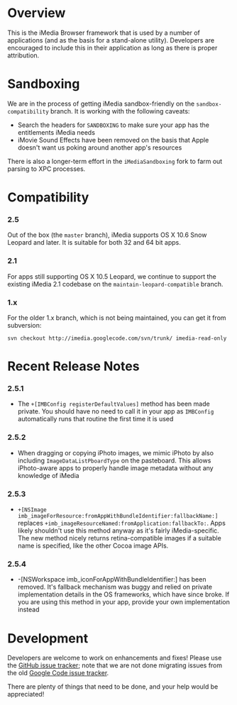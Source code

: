 Overview
========

This is the iMedia Browser framework that is used by a number of applications (and as the basis for a stand-alone utility).  Developers are encouraged to include this in their application as long as there is proper attribution.

Sandboxing
==========

We are in the process of getting iMedia sandbox-friendly on the `sandbox-compatibility` branch. It is working with the following caveats:

* Search the headers for `SANDBOXING` to make sure your app has the entitlements iMedia needs
* iMovie Sound Effects have been removed on the basis that Apple doesn't want us poking around another app's resources

There is also a longer-term effort in the `iMediaSandboxing` fork to farm out parsing to XPC processes.


Compatibility
========

### 2.5

Out of the box (the `master` branch), iMedia supports OS X 10.6 Snow Leopard and later. It is suitable for both 32 and 64 bit apps.

### 2.1

For apps still supporting OS X 10.5 Leopard, we continue to support the existing iMedia 2.1 codebase on the `maintain-leopard-compatible` branch.

### 1.x

For the older 1.x branch, which is not being maintained, you can get it from subversion:

`svn checkout http://imedia.googlecode.com/svn/trunk/ imedia-read-only`


Recent Release Notes
====================

### 2.5.1

* The `+[IMBConfig registerDefaultValues]` method has been made private. You should have no need to call it in your app as `IMBConfig` automatically runs that routine the first time it is used

### 2.5.2

* When dragging or copying iPhoto images, we mimic iPhoto by also including `ImageDataListPboardType` on the pasteboard. This allows iPhoto-aware apps to properly handle image metadata without any knowledge of iMedia

### 2.5.3

* `+[NSImage imb_imageForResource:fromAppWithBundleIdentifier:fallbackName:]` replaces `+imb_imageResourceNamed:fromApplication:fallbackTo:`. Apps likely shouldn't use this method anyway as it's fairly iMedia-specific. The new method nicely returns retina-compatible images if a suitable name is specified, like the other Cocoa image APIs.

### 2.5.4

* -[NSWorkspace imb_iconForAppWithBundleIdentifier:] has been removed. It's fallback mechanism was buggy and relied on private implementation details in the OS frameworks, which have since broke. If you are using this method in your app, provide your own implementation instead


Development
========

Developers are welcome to work on enhancements and fixes!  Please use the [GitHub issue tracker](https://github.com/karelia/imedia/issues); note that we are not done migrating issues from the old [Google Code issue tracker](http://code.google.com/p/imedia/issues/list).

There are plenty of things that need to be done, and your help would be appreciated!
